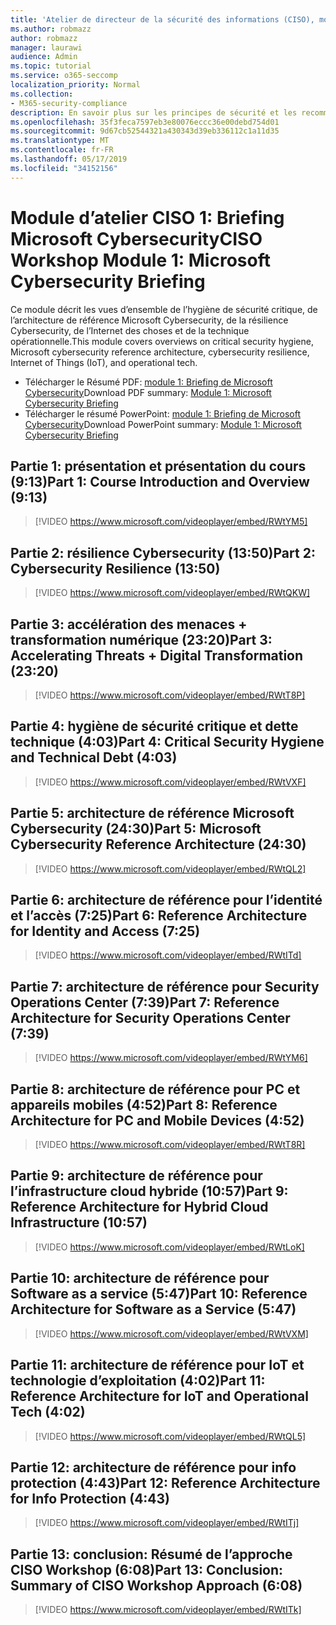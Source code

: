 ```yaml
---
title: 'Atelier de directeur de la sécurité des informations (CISO), module 1: Briefing Microsoft Cybersecurity'
ms.author: robmazz
author: robmazz
manager: laurawi
audience: Admin
ms.topic: tutorial
ms.service: o365-seccomp
localization_priority: Normal
ms.collection:
- M365-security-compliance
description: En savoir plus sur les principes de sécurité et les recommandations pour la modernisation de la sécurité dans votre organisation.
ms.openlocfilehash: 35f3feca7597eb3e80076eccc36e00debd754d01
ms.sourcegitcommit: 9d67cb52544321a430343d39eb336112c1a11d35
ms.translationtype: MT
ms.contentlocale: fr-FR
ms.lasthandoff: 05/17/2019
ms.locfileid: "34152156"
---
```

# <a name="ciso-workshop-module-1-microsoft-cybersecurity-briefing"></a><span data-ttu-id="e0a50-103">Module d’atelier CISO 1: Briefing Microsoft Cybersecurity</span><span class="sxs-lookup"><span data-stu-id="e0a50-103">CISO Workshop Module 1: Microsoft Cybersecurity Briefing</span></span>

<span data-ttu-id="e0a50-104">Ce module décrit les vues d’ensemble de l’hygiène de sécurité critique, de l’architecture de référence Microsoft Cybersecurity, de la résilience Cybersecurity, de l’Internet des choses et de la technique opérationnelle.</span><span class="sxs-lookup"><span data-stu-id="e0a50-104">This module covers overviews on critical security hygiene, Microsoft cybersecurity reference architecture, cybersecurity resilience, Internet of Things (IoT), and operational tech.</span></span>

- <span data-ttu-id="e0a50-105">Télécharger le Résumé PDF: [module 1: Briefing de Microsoft Cybersecurity](media/ciso-workshop-1-cybersecurity-briefing.pdf)</span><span class="sxs-lookup"><span data-stu-id="e0a50-105">Download PDF summary: [Module 1: Microsoft Cybersecurity Briefing](media/ciso-workshop-1-cybersecurity-briefing.pdf)</span></span>
- <span data-ttu-id="e0a50-106">Télécharger le résumé PowerPoint: [module 1: Briefing de Microsoft Cybersecurity](https://docs.microsoft.com/office365/securitycompliance/media/ciso-workshop-1-cybersecurity-briefing.pptx)</span><span class="sxs-lookup"><span data-stu-id="e0a50-106">Download PowerPoint summary: [Module 1: Microsoft Cybersecurity Briefing](https://docs.microsoft.com/office365/securitycompliance/media/ciso-workshop-1-cybersecurity-briefing.pptx)</span></span>

## <a name="part-1-course-introduction-and-overview-913"></a><span data-ttu-id="e0a50-107">Partie 1: présentation et présentation du cours (9:13)</span><span class="sxs-lookup"><span data-stu-id="e0a50-107">Part 1: Course Introduction and Overview (9:13)</span></span>

> [!VIDEO https://www.microsoft.com/videoplayer/embed/RWtYM5]

## <a name="part-2-cybersecurity-resilience-1350"></a><span data-ttu-id="e0a50-108">Partie 2: résilience Cybersecurity (13:50)</span><span class="sxs-lookup"><span data-stu-id="e0a50-108">Part 2: Cybersecurity Resilience (13:50)</span></span>

> [!VIDEO https://www.microsoft.com/videoplayer/embed/RWtQKW]

## <a name="part-3-accelerating-threats--digital-transformation-2320"></a><span data-ttu-id="e0a50-109">Partie 3: accélération des menaces + transformation numérique (23:20)</span><span class="sxs-lookup"><span data-stu-id="e0a50-109">Part 3: Accelerating Threats + Digital Transformation (23:20)</span></span>

> [!VIDEO https://www.microsoft.com/videoplayer/embed/RWtT8P]

## <a name="part-4-critical-security-hygiene-and-technical-debt-403"></a><span data-ttu-id="e0a50-110">Partie 4: hygiène de sécurité critique et dette technique (4:03)</span><span class="sxs-lookup"><span data-stu-id="e0a50-110">Part 4: Critical Security Hygiene and Technical Debt (4:03)</span></span>

> [!VIDEO https://www.microsoft.com/videoplayer/embed/RWtVXF]

## <a name="part-5-microsoft-cybersecurity-reference-architecture-2430"></a><span data-ttu-id="e0a50-111">Partie 5: architecture de référence Microsoft Cybersecurity (24:30)</span><span class="sxs-lookup"><span data-stu-id="e0a50-111">Part 5: Microsoft Cybersecurity Reference Architecture (24:30)</span></span>

> [!VIDEO https://www.microsoft.com/videoplayer/embed/RWtQL2]

## <a name="part-6-reference-architecture-for-identity-and-access-725"></a><span data-ttu-id="e0a50-112">Partie 6: architecture de référence pour l’identité et l’accès (7:25)</span><span class="sxs-lookup"><span data-stu-id="e0a50-112">Part 6: Reference Architecture for Identity and Access (7:25)</span></span>

> [!VIDEO https://www.microsoft.com/videoplayer/embed/RWtITd]

## <a name="part-7-reference-architecture-for-security-operations-center-739"></a><span data-ttu-id="e0a50-113">Partie 7: architecture de référence pour Security Operations Center (7:39)</span><span class="sxs-lookup"><span data-stu-id="e0a50-113">Part 7: Reference Architecture for Security Operations Center (7:39)</span></span>

> [!VIDEO https://www.microsoft.com/videoplayer/embed/RWtYM6]

## <a name="part-8-reference-architecture-for-pc-and-mobile-devices-452"></a><span data-ttu-id="e0a50-114">Partie 8: architecture de référence pour PC et appareils mobiles (4:52)</span><span class="sxs-lookup"><span data-stu-id="e0a50-114">Part 8: Reference Architecture for PC and Mobile Devices (4:52)</span></span>

> [!VIDEO https://www.microsoft.com/videoplayer/embed/RWtT8R]

## <a name="part-9-reference-architecture-for-hybrid-cloud-infrastructure-1057"></a><span data-ttu-id="e0a50-115">Partie 9: architecture de référence pour l’infrastructure cloud hybride (10:57)</span><span class="sxs-lookup"><span data-stu-id="e0a50-115">Part 9: Reference Architecture for Hybrid Cloud Infrastructure (10:57)</span></span>

> [!VIDEO https://www.microsoft.com/videoplayer/embed/RWtLoK]

## <a name="part-10-reference-architecture-for-software-as-a-service-547"></a><span data-ttu-id="e0a50-116">Partie 10: architecture de référence pour Software as a service (5:47)</span><span class="sxs-lookup"><span data-stu-id="e0a50-116">Part 10: Reference Architecture for Software as a Service (5:47)</span></span>

> [!VIDEO https://www.microsoft.com/videoplayer/embed/RWtVXM]

## <a name="part-11-reference-architecture-for-iot-and-operational-tech-402"></a><span data-ttu-id="e0a50-117">Partie 11: architecture de référence pour IoT et technologie d’exploitation (4:02)</span><span class="sxs-lookup"><span data-stu-id="e0a50-117">Part 11: Reference Architecture for IoT and Operational Tech (4:02)</span></span>

> [!VIDEO https://www.microsoft.com/videoplayer/embed/RWtQL5]

## <a name="part-12-reference-architecture-for-info-protection-443"></a><span data-ttu-id="e0a50-118">Partie 12: architecture de référence pour info protection (4:43)</span><span class="sxs-lookup"><span data-stu-id="e0a50-118">Part 12: Reference Architecture for Info Protection (4:43)</span></span>

> [!VIDEO https://www.microsoft.com/videoplayer/embed/RWtITj]

## <a name="part-13-conclusion-summary-of-ciso-workshop-approach-608"></a><span data-ttu-id="e0a50-119">Partie 13: conclusion: Résumé de l’approche CISO Workshop (6:08)</span><span class="sxs-lookup"><span data-stu-id="e0a50-119">Part 13: Conclusion: Summary of CISO Workshop Approach (6:08)</span></span>

> [!VIDEO https://www.microsoft.com/videoplayer/embed/RWtITk]